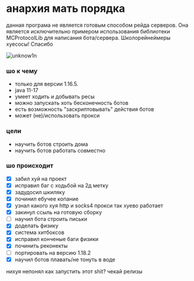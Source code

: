 # анархия мать порядка



данная програма не является готовым способом рейда серверов. Она является исключительно примером использования библиотеки MCProtocolLib для написания бота/сервера.
Школорейнеймеры хуесосы!
Спасибо



![unknow1n](https://media.discordapp.net/attachments/858076704823181366/984491307454062602/dem_62a21cf10cb16.png)

### шо к чему
 * только для версии 1.16.5.
 * java 11-17
 * умеет ходить и добывать ресы
 * можно запускать хоть бесконечность ботов
 * есть возможность "заскриптовывать" действия ботов
 * может (не)/использовать прокси

### цели

 * научить ботов строить дома
 * научить ботов работать совместно

### шо происходит
- [x] забил хуй на проект
- [x] исправил баг с ходьбой на 2д  метку
- [x] задудосил шкиляку
- [x] починил ебучее копание
- [x] узнал какого хуя http и socks4 прокси так хуево работает
- [x] закинул ссыль на готовую сборку
- [ ] научил бота строить письки
- [x] доделать физику
- [x] система хитбоксов
- [x] исправил конченые баги физики
- [x] починить реконекты
- [ ] портировать на версию 1.18.2
- [x] научил ботов плавать/не тонуть в воде

нихуя непонял как запустить этот shit? чекай релизы
